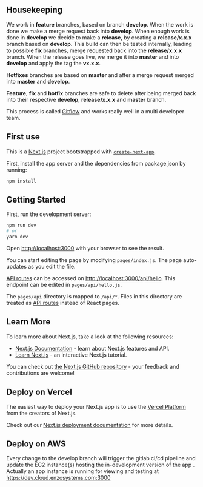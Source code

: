 ## Housekeeping

We work in **feature** branches, based on branch **develop**. When the work is done we make a merge request back into **develop**. When enough work is done in **develop** we decide to make a **release**, by creating a **release/x.x.x** branch based on **develop**. This build can then be tested internally, leading to possible **fix** branches, merge requested back into the **release/x.x.x** branch. When the release goes live, we merge it into **master** and into **develop** and apply the tag the **vx.x.x**.

**Hotfixes** branches are based on **master** and after a merge request merged into **master** and **develop**.

**Feature**, **fix** and **hotfix** branches are safe to delete after being merged back into their respective **develop**, **release/x.x.x** and **master** branch.

This process is called [Gitflow](https://www.atlassian.com/git/tutorials/comparing-workflows/gitflow-workflow) and works really well in a multi developer team.

## First use

This is a [Next.js](https://nextjs.org/) project bootstrapped with [`create-next-app`](https://github.com/vercel/next.js/tree/canary/packages/create-next-app).


First, install the app server and the dependencies from package.json by running:

```bash
npm install
```


## Getting Started


First, run the development server:

```bash
npm run dev
# or
yarn dev
```

Open [http://localhost:3000](http://localhost:3000) with your browser to see the result.

You can start editing the page by modifying `pages/index.js`. The page auto-updates as you edit the file.

[API routes](https://nextjs.org/docs/api-routes/introduction) can be accessed on [http://localhost:3000/api/hello](http://localhost:3000/api/hello). This endpoint can be edited in `pages/api/hello.js`.

The `pages/api` directory is mapped to `/api/*`. Files in this directory are treated as [API routes](https://nextjs.org/docs/api-routes/introduction) instead of React pages.

## Learn More

To learn more about Next.js, take a look at the following resources:

- [Next.js Documentation](https://nextjs.org/docs) - learn about Next.js features and API.
- [Learn Next.js](https://nextjs.org/learn) - an interactive Next.js tutorial.

You can check out [the Next.js GitHub repository](https://github.com/vercel/next.js/) - your feedback and contributions are welcome!

## Deploy on Vercel

The easiest way to deploy your Next.js app is to use the [Vercel Platform](https://vercel.com/new?utm_medium=default-template&filter=next.js&utm_source=create-next-app&utm_campaign=create-next-app-readme) from the creators of Next.js.

Check out our [Next.js deployment documentation](https://nextjs.org/docs/deployment) for more details.


## Deploy on AWS

Every change to the develop branch will trigger the gitlab ci/cd pipeline and update the EC2 instance(s) hosting the in-development version of the app .
Actually an app instance is running for viewing and testing at https://dev.cloud.enzosystems.com:3000 
